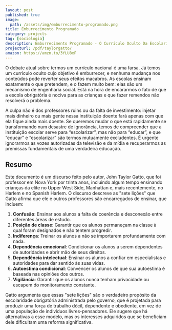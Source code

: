 ```yaml
---
layout: post
published: true
image:
  path: /assets/img/emburrecimento-programado.png
title: Emburrecimento Programado
category: projects
tag: [sociologia]
description: Emburrecimento Programado - O Currículo Oculto Da Escolarização Obrigatória
projecturl: /pdf/taylorgatto/
amazon: https://amzn.to/3YLU8xF
---
```


O debate atual sobre termos um currículo nacional é uma farsa. Já temos um currículo oculto cujo objetivo é emburrecer, e nenhuma mudança nos conteúdos pode reverter seus efeitos macabros. As escolas ensinam exatamente o que pretendem, e o fazem muito bem: elas são um mecanismo de engenharia social. Está na hora de encararmos o fato de que a escola obrigatória é nociva para as crianças e que fazer remendos não resolverá o problema.

A culpa não é dos professores ruins ou da falta de investimento: injetar mais dinheiro ou mais gente nessa instituição doente fará apenas com que ela fique ainda mais doente. Se queremos mudar o que está rapidamente se transformando num desastre de ignorância, temos de compreender que a instituição escolar serve para “escolarizar”, mas não para “educar”, e que “educar” e “escolarizar” são termos mutuamente excludentes. É urgente ignorarmos as vozes autorizadas da televisão e da mídia e recuperarmos as premissas fundamentais de uma verdadeira educação.

## Resumo

Este documento é um discurso feito pelo autor, John Taylor Gatto, que foi professor em Nova York por trinta anos, incluindo algum tempo ensinando crianças da elite no Upper West Side, Manhattan e, mais recentemente, no Harlem e no Spanish Harlem. O discurso descreve as "sete lições" que Gatto afirma que ele e outros professores são encarregados de ensinar, que incluem:

1. **Confusão**: Ensinar aos alunos a falta de coerência e desconexão entre diferentes áreas de estudo.
2. **Posição de classe**: Garantir que os alunos permaneçam na classe à qual foram designados e não tentem progredir.
3. **Indiferença**: Treinar os alunos a não se importarem profundamente com nada.
4. **Dependência emocional**: Condicionar os alunos a serem dependentes de autoridades e abrir mão de seus direitos.
5. **Dependência intelectual**: Ensinar os alunos a confiar em especialistas e autoridades para dar sentido às suas vidas.
6. **Autoestima condicional**: Convencer os alunos de que sua autoestima é baseada nas opiniões dos outros.
7. **Vigilância**: Garantir que os alunos nunca tenham privacidade ou escapem do monitoramento constante.

Gatto argumenta que essas "sete lições" são o verdadeiro propósito da escolaridade obrigatória administrada pelo governo, que é projetada para produzir uma força de trabalho dócil, dependente e obediente, em vez de uma população de indivíduos livres-pensadores. Ele sugere que há alternativas a esse modelo, mas os interesses adquiridos que se beneficiam dele dificultam uma reforma significativa.
